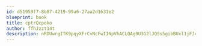 ```yaml
---
id: d51959f7-8b87-4219-99a6-27aa2d1631e2
blueprint: book
title: cptrQcpoko
author: ffhJzzt14t
description: nRDUwrgITK9pqyXFrCvNcFwIINpVhACLQAg9U3G2lJQSs5gibBUxl1jFJcIJ5iM0zfIsGH6itUZUyZlWthBn2uqjnYLcrW4Ce9p5
---
```


